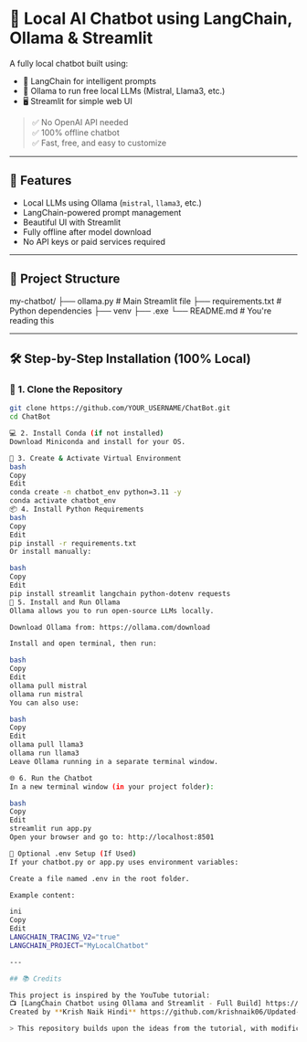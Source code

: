 # 🤖 Local AI Chatbot using LangChain, Ollama & Streamlit

A fully local chatbot built using:
- 🧠 LangChain for intelligent prompts
- 🧊 Ollama to run free local LLMs (Mistral, Llama3, etc.)
- 🖥️ Streamlit for simple web UI

> ✅ No OpenAI API needed  
> ✅ 100% offline chatbot  
> ✅ Fast, free, and easy to customize

---

## 🚀 Features

- Local LLMs using Ollama (`mistral`, `llama3`, etc.)
- LangChain-powered prompt management
- Beautiful UI with Streamlit
- Fully offline after model download
- No API keys or paid services required

---

## 📁 Project Structure

my-chatbot/
├── ollama.py # Main Streamlit file
├── requirements.txt # Python dependencies
├── venv
├── .exe
└── README.md # You're reading this


---

## 🛠️ Step-by-Step Installation (100% Local)

### 🔽 1. Clone the Repository

```bash
git clone https://github.com/YOUR_USERNAME/ChatBot.git
cd ChatBot

💻 2. Install Conda (if not installed)
Download Miniconda and install for your OS.

🧪 3. Create & Activate Virtual Environment
bash
Copy
Edit
conda create -n chatbot_env python=3.11 -y
conda activate chatbot_env
📦 4. Install Python Requirements
bash
Copy
Edit
pip install -r requirements.txt
Or install manually:

bash
Copy
Edit
pip install streamlit langchain python-dotenv requests
🤖 5. Install and Run Ollama
Ollama allows you to run open-source LLMs locally.

Download Ollama from: https://ollama.com/download

Install and open terminal, then run:

bash
Copy
Edit
ollama pull mistral
ollama run mistral
You can also use:

bash
Copy
Edit
ollama pull llama3
ollama run llama3
Leave Ollama running in a separate terminal window.

🌐 6. Run the Chatbot
In a new terminal window (in your project folder):

bash
Copy
Edit
streamlit run app.py
Open your browser and go to: http://localhost:8501

🔧 Optional .env Setup (If Used)
If your chatbot.py or app.py uses environment variables:

Create a file named .env in the root folder.

Example content:

ini
Copy
Edit
LANGCHAIN_TRACING_V2="true"
LANGCHAIN_PROJECT="MyLocalChatbot"

---

## 📚 Credits

This project is inspired by the YouTube tutorial:  
📺 [LangChain Chatbot using Ollama and Streamlit - Full Build] https://youtu.be/qYq5xQ6pE_Q?si=SAdZ8eElyGUDAXaf 
Created by **Krish Naik Hindi** https://github.com/krishnaik06/Updated-Langchain

> This repository builds upon the ideas from the tutorial, with modifications and enhancements for learning and personal development purposes.

